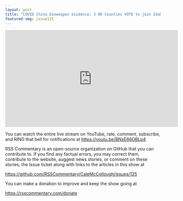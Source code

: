 ```yaml
---
layout: post
title: "COVID China bioweapon evidence; 3 OR Counties VOTE to join Idaho; BLM antisemitism, Asian hate crimes."
featured-img: issue125
---
```


<iframe width="560" height="315" src="https://www.youtube.com/embed/BNxE66OBLp4" frameborder="0" allow="accelerometer; autoplay; encrypted-media; gyroscope; picture-in-picture" allowfullscreen></iframe>

You can watch the entire live stream on YouTube, rate, comment, subscribe, and RING that bell for notifications at <https://youtu.be/BNxE66OBLp4>

RSS Commentary is an open-source organization on GitHub that you can contribute to. If you find any factual errors, you may correct them, contribute to the website, suggest news stories, or comment on these stories, the Issue ticket along with links to the articles in this show at 

<https://github.com/RSSCommentary/CaleMcCollough/issues/125>

You can make a donation to improve and keep the show going at

<https://rsscommentary.com/donate>
